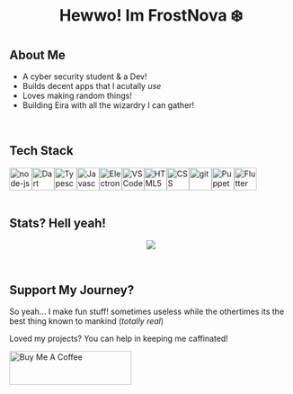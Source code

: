 <h1 align="center">Hewwo! Im FrostNova ❄️</h1>

## About Me
- A cyber security student & a Dev!
- Builds decent apps that I acutally *use*
- Loves making random things! 
- Building Eira with all the wizardry I can gather!

<br>

## Tech Stack 
<div style="display: flex">
<img width=40 height=40 src="https://cdn.jsdelivr.net/gh/devicons/devicon/icons/nodejs/nodejs-original.svg" alt="node-js"/>
<img width=40 height=40 src="https://cdn.jsdelivr.net/gh/devicons/devicon@latest/icons/dart/dart-original.svg" alt="Dart"/>
<img width=40 height=40 src="https://cdn.jsdelivr.net/gh/devicons/devicon/icons/typescript/typescript-original.svg" alt="Typescript"/>
<img width=40 height=40 src="https://cdn.jsdelivr.net/gh/devicons/devicon/icons/javascript/javascript-original.svg" alt="Javascript"/>
<img width=40 height=40 src="https://cdn.jsdelivr.net/gh/devicons/devicon/icons/electron/electron-original.svg" alt="Electron"/>
<img width=40 height=40 src="https://cdn.jsdelivr.net/gh/devicons/devicon/icons/vscode/vscode-original.svg" alt="VS Code"/>
<img width=40 height=40 src="https://cdn.jsdelivr.net/gh/devicons/devicon/icons/html5/html5-original.svg" alt="HTML5"/>
<img width=40 height=40 src="https://cdn.jsdelivr.net/gh/devicons/devicon/icons/css3/css3-original.svg" alt="CSS"/>
<img width=40 height=40 src="https://cdn.jsdelivr.net/gh/devicons/devicon/icons/git/git-original.svg" alt="git"/>
<img width=40 height=40 src="https://www.vectorlogo.zone/logos/pptrdev/pptrdev-official.svg" alt="Puppeteer"/>
<img width=40 height=40 src="https://cdn.jsdelivr.net/gh/devicons/devicon@latest/icons/flutter/flutter-original.svg" alt="Flutter"/>
</div>

<br>

## Stats? Hell yeah!

<p align="center">
<a href="https://github.com/anuraghazra/github-readme-stats">
          <img src="https://github-readme-stats.vercel.app/api?username=frostnova721&theme=material-palenight&hide_border=true">
</a>
</p>

<br>

## Support My Journey?
So yeah... I make fun stuff! sometimes useless while the othertimes its the best thing known to mankind (*totally real*)

Loved my projects? You can help in keeping me caffinated!

<a href="https://www.buymeacoffee.com/frostnova" target="_blank"><img src="https://cdn.buymeacoffee.com/buttons/v2/default-yellow.png" alt="Buy Me A Coffee" style="height: 60px !important;width: 217px !important;" ></a>
